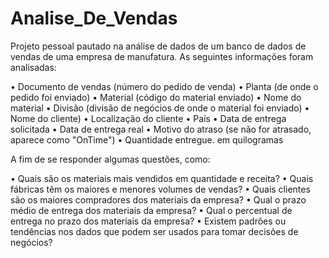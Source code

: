 # Analise_De_Vendas
Projeto pessoal pautado na análise de dados de um banco de dados de vendas de uma empresa de manufatura. As seguintes informações foram analisadas:

• Documento de vendas (número do pedido de venda)
• Planta (de onde o pedido foi enviado)
• Material (código do material enviado)
• Nome do material
• Divisão (divisão de negócios de onde o material foi enviado)
• Nome do cliente)
• Localização do cliente
• País
• Data de entrega solicitada
• Data de entrega real
• Motivo do atraso (se não for atrasado, aparece como "OnTime")
• Quantidade entregue. em quilogramas

A fim de se responder algumas questões, como:

• Quais são os materiais mais vendidos em quantidade e receita?
• Quais fábricas têm os maiores e menores volumes de vendas?
• Quais clientes são os maiores compradores dos materiais da empresa?
• Qual o prazo médio de entrega dos materiais da empresa?
• Qual o percentual de entrega no prazo dos materiais da empresa?
• Existem padrões ou tendências nos dados que podem ser usados ​​para tomar decisões de negócios?

